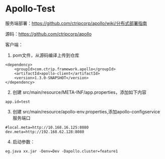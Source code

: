 # Apollo-Test


服务端部署：https://github.com/ctripcorp/apollo/wiki/分布式部署指南

源码：https://github.com/ctripcorp/apollo

客户端：

1. pom文件，从源码编译上传到仓库

```
<dependency>
    <groupId>com.ctrip.framework.apollo</groupId>
    <artifactId>apollo-client</artifactId>
    <version>1.3.0-SNAPSHOT</version>
</dependency>
```


2. 创建 src/main/resource/META-INF/app.properties，添加如下内容

```
app.id=test
```

3. 创建 src/main/resource/apollo-env.properties,添加apollo-configservice服务端口

```
#local.meta=http://10.168.16.125:8080
dev.meta=http://192.168.62.128:8080
```

4. 启动参数：

```
eg.java xx.jar -Denv=Dev -Dapollo.cluster=feature1
```
